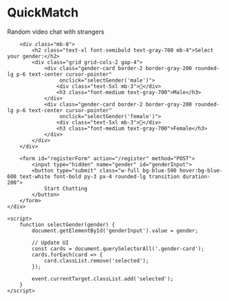 <!DOCTYPE html>
<html lang="en">
<head>
    <meta charset="UTF-8">
    <meta name="viewport" content="width=device-width, initial-scale=1.0">
    <title>QuickMatch - Random Video Chat</title>
    <script src="https://cdn.tailwindcss.com"></script>
    <style>
        .gender-card {
            transition: all 0.3s ease;
        }
        .gender-card:hover {
            transform: translateY(-5px);
            box-shadow: 0 10px 25px rgba(0, 0, 0, 0.1);
        }
        .gender-card.selected {
            border-color: #3b82f6;
            box-shadow: 0 0 0 3px rgba(59, 130, 246, 0.5);
        }
    </style>
</head>
<body class="bg-gray-100 min-h-screen flex items-center justify-center">
    <div class="bg-white rounded-xl shadow-lg p-8 w-full max-w-md">
        <h1 class="text-3xl font-bold text-center text-gray-800 mb-2">QuickMatch</h1>
        <p class="text-gray-600 text-center mb-8">Random video chat with strangers</p>
        
        <div class="mb-8">
            <h2 class="text-xl font-semibold text-gray-700 mb-4">Select your gender:</h2>
            <div class="grid grid-cols-2 gap-4">
                <div class="gender-card border-2 border-gray-200 rounded-lg p-6 text-center cursor-pointer"
                     onclick="selectGender('male')">
                    <div class="text-5xl mb-3">👨</div>
                    <h3 class="font-medium text-gray-700">Male</h3>
                </div>
                <div class="gender-card border-2 border-gray-200 rounded-lg p-6 text-center cursor-pointer"
                     onclick="selectGender('female')">
                    <div class="text-5xl mb-3">👩</div>
                    <h3 class="font-medium text-gray-700">Female</h3>
                </div>
            </div>
        </div>
        
        <form id="registerForm" action="/register" method="POST">
            <input type="hidden" name="gender" id="genderInput">
            <button type="submit" class="w-full bg-blue-500 hover:bg-blue-600 text-white font-bold py-3 px-4 rounded-lg transition duration-200">
                Start Chatting
            </button>
        </form>
    </div>

    <script>
        function selectGender(gender) {
            document.getElementById('genderInput').value = gender;
            
            // Update UI
            const cards = document.querySelectorAll('.gender-card');
            cards.forEach(card => {
                card.classList.remove('selected');
            });
            
            event.currentTarget.classList.add('selected');
        }
    </script>
</body>
</html>
